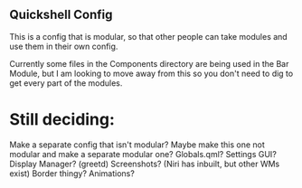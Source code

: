## Quickshell Config

This is a config that is modular, so that other people can take modules and use them in their own config.

Currently some files in the Components directory are being used in the Bar Module, but I am looking to move away from this so you don't need to dig to get every part of the modules.


# Still deciding:
Make a separate config that isn't modular? Maybe make this one not modular and make a separate modular one?
Globals.qml?
Settings GUI?
Display Manager? (greetd)
Screenshots? (Niri has inbuilt, but other WMs exist)
Border thingy?
Animations?
